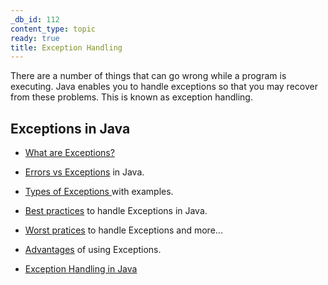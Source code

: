 ```yaml
---
_db_id: 112
content_type: topic
ready: true
title: Exception Handling
---
```


There are a number of things that can go wrong while a program is executing. Java enables you to handle exceptions so that you may recover from these problems. This is known as exception handling.


## Exceptions in Java
- [What are Exceptions?](https://www.protechtraining.com/content/java_fundamentals_tutorial-exceptions)

- [Errors vs Exceptions](https://www.geeksforgeeks.org/errors-v-s-exceptions-in-java/) in Java.

- [Types of Exceptions ](https://www.geeksforgeeks.org/types-of-exception-in-java-with-examples/) with examples.

- [Best practices](https://stackify.com/best-practices-exceptions-java/) to handle Exceptions in Java.

- [Worst pratices](https://stackabuse.com/exception-handling-in-java-a-complete-guide-with-best-and-worst-practices/) to handle Exceptions and more...

- [Advantages](ocs.oracle.com/javase/tutorial/essential/exceptions/advantages.html) of using Exceptions.

- [Exception Handling in Java](https://www.scaler.com/topics/java/exception-handling-in-java/)
